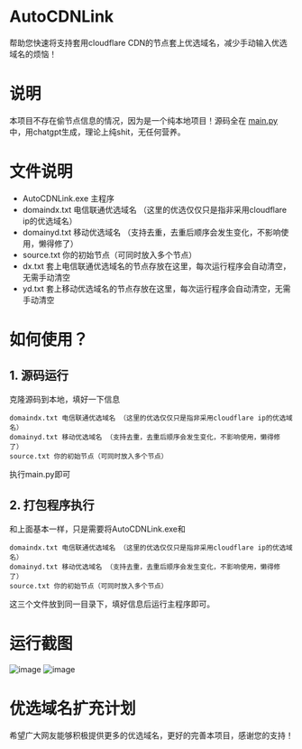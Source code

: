 # AutoCDNLink
帮助您快速将支持套用cloudflare CDN的节点套上优选域名，减少手动输入优选域名的烦恼！

# 说明
本项目不存在偷节点信息的情况，因为是一个纯本地项目！源码全在 [main.py](https://github.com/snakexgc/AutoCDNLink/blob/main/main.py) 中，用chatgpt生成，理论上纯shit，无任何营养。 

# 文件说明
- AutoCDNLink.exe 主程序
- domaindx.txt 电信联通优选域名 （这里的优选仅仅只是指非采用cloudflare ip的优选域名）
- domainyd.txt 移动优选域名 （支持去重，去重后顺序会发生变化，不影响使用，懒得修了）
- source.txt 你的初始节点（可同时放入多个节点）
- dx.txt 套上电信联通优选域名的节点存放在这里，每次运行程序会自动清空，无需手动清空
- yd.txt 套上移动优选域名的节点存放在这里，每次运行程序会自动清空，无需手动清空

 
# 如何使用？
## 1. 源码运行
克隆源码到本地，填好一下信息
```
domaindx.txt 电信联通优选域名 （这里的优选仅仅只是指非采用cloudflare ip的优选域名）
domainyd.txt 移动优选域名 （支持去重，去重后顺序会发生变化，不影响使用，懒得修了）
source.txt 你的初始节点（可同时放入多个节点）
```
执行main.py即可 

## 2. 打包程序执行
和上面基本一样，只是需要将AutoCDNLink.exe和
```
domaindx.txt 电信联通优选域名 （这里的优选仅仅只是指非采用cloudflare ip的优选域名）
domainyd.txt 移动优选域名 （支持去重，去重后顺序会发生变化，不影响使用，懒得修了）
source.txt 你的初始节点（可同时放入多个节点）
```
这三个文件放到同一目录下，填好信息后运行主程序即可。 

# 运行截图
![image](https://github.com/snakexgc/AutoCDNLink/assets/78722169/69be1561-2879-46a8-ab55-a9a4b1737736) 
![image](https://github.com/snakexgc/AutoCDNLink/assets/78722169/f1db68fe-d34c-4185-93c6-63f5b2c4da2b) 

# 优选域名扩充计划
希望广大网友能够积极提供更多的优选域名，更好的完善本项目，感谢您的支持！ 

